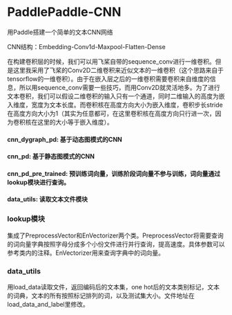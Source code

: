 # PaddlePaddle-CNN
用Paddle搭建一个简单的文本CNN网络

CNN结构：Embedding-Conv1d-Maxpool-Flatten-Dense

在构建卷积层的时候，我们可以用飞桨自带的sequence_conv进行一维卷积。但是这里我采用了飞桨的Conv2D二维卷积来近似文本的一维卷积（这个思路来自于tensorflow的一维卷积）。由于在嵌入层之后的一维卷积需要卷积来自维度的信息，所以用sequence_conv需要一些技巧，而用Conv2D就灵活地多。为了进行文本卷积，我们可以假设二维卷积的输入只有一个通道，同时二维输入的高度为嵌入维度，宽度为文本长度。而卷积核在高度方向大小为嵌入维度，卷积步长stride在高度方向大小为1（其实为任意都可，在这里卷积核在高度方向只行进一次，因为卷积核在这里的大小等于嵌入维度）。

#### cnn_dygraph_pd: 基于动态图模式的CNN
#### cnn_pd: 基于静态图模式的CNN
#### cnn_pd_pre_trained: 预训练词向量，训练阶段词向量不参与训练，词向量通过lookup模块进行查询。
#### data_utils: 读取文本文件模块

### lookup模块
集成了PreprocessVector和EnVectorizer两个类。PreprocessVector将需要查询的词向量字典按照字母分成多个小份文件进行并行查询，提高速度。具体参数可以参考类内的注释。EnVectorizer用来查询字典中的词向量。
### data_utils
用load_data读取文件，返回编码后的文本集，one hot后的文本类别标记，文本的词典，文本的所有按照标记排列的词，以及测试集大小。文件地址在load_data_and_label里修改。
